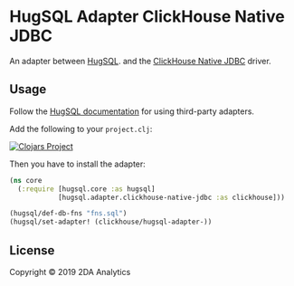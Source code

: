 # HugSQL Adapter ClickHouse Native JDBC

An adapter between [HugSQL](https://www.hugsql.org/). and the [ClickHouse Native JDBC](https://github.com/housepower/ClickHouse-Native-JDBC) driver.

## Usage

Follow the [HugSQL documentation](https://www.hugsql.org/#adapter-other) for using third-party adapters.

Add the following to your `project.clj`:

[![Clojars Project](http://clojars.org/skinney/hugsql-adapter-postgres-async/latest-version.svg)](http://clojars.org/skinney/hugsql-adapter-postgres-async)

Then you have to install the adapter:

```clojure
(ns core
  (:require [hugsql.core :as hugsql]
            [hugsql.adapter.clickhouse-native-jdbc :as clickhouse]))

(hugsql/def-db-fns "fns.sql")
(hugsql/set-adapter! (clickhouse/hugsql-adapter-))
```

## License

Copyright © 2019 2DA Analytics